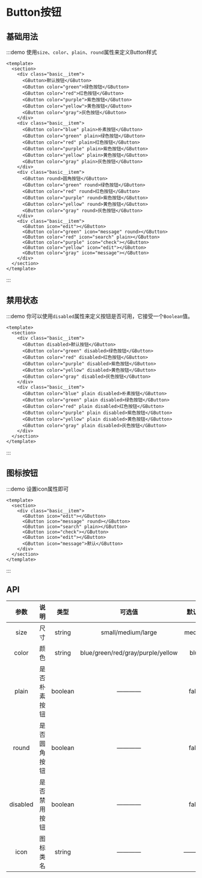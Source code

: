 # Button按钮

## 基础用法
:::demo 使用`size`、`color`、`plain`、`round`属性来定义Button样式
```vue
<template>
  <section>
    <div class="basic__item">
      <GButton>默认按钮</GButton>
      <GButton color="green">绿色按钮</GButton>
      <GButton color="red">红色按钮</GButton>
      <GButton color="purple">紫色按钮</GButton>
      <GButton color="yellow">黄色按钮</GButton>
      <GButton color="gray">灰色按钮</GButton>
    </div>
    <div class="basic__item">
      <GButton color="blue" plain>朴素按钮</GButton>
      <GButton color="green" plain>绿色按钮</GButton>
      <GButton color="red" plain>红色按钮</GButton>
      <GButton color="purple" plain>紫色按钮</GButton>
      <GButton color="yellow" plain>黄色按钮</GButton>
      <GButton color="gray" plain>灰色按钮</GButton>
    </div>
    <div class="basic__item">
      <GButton round>圆角按钮</GButton>
      <GButton color="green" round>绿色按钮</GButton>
      <GButton color="red" round>红色按钮</GButton>
      <GButton color="purple" round>紫色按钮</GButton>
      <GButton color="yellow" round>黄色按钮</GButton>
      <GButton color="gray" round>灰色按钮</GButton>
    </div>
    <div class="basic__item">
      <GButton icon="edit"></GButton>
      <GButton color="green" icon="message" round></GButton>
      <GButton color="red" icon="search" plain></GButton>
      <GButton color="purple" icon="check"></GButton>
      <GButton color="yellow" icon="edit"></GButton>
      <GButton color="gray" icon="message"></GButton>
    </div>
  </section>
</template>
```
:::

## 禁用状态
:::demo 你可以使用`disabled`属性来定义按钮是否可用，它接受一个`Boolean`值。
```vue
<template>
  <section>
    <div class="basic__item">
      <GButton disabled>默认按钮</GButton>
      <GButton color="green" disabled>绿色按钮</GButton>
      <GButton color="red" disabled>红色按钮</GButton>
      <GButton color="purple" disabled>紫色按钮</GButton>
      <GButton color="yellow" disabled>黄色按钮</GButton>
      <GButton color="gray" disabled>灰色按钮</GButton>
    </div>
    <div class="basic__item">
      <GButton color="blue" plain disabled>朴素按钮</GButton>
      <GButton color="green" plain disabled>绿色按钮</GButton>
      <GButton color="red" plain disabled>红色按钮</GButton>
      <GButton color="purple" plain disabled>紫色按钮</GButton>
      <GButton color="yellow" plain disabled>黄色按钮</GButton>
      <GButton color="gray" plain disabled>灰色按钮</GButton>
    </div>
  </section>
</template>
```
:::

## 图标按钮
:::demo 设置icon属性即可
```vue
<template>
  <section>
    <div class="basic__item">
      <GButton icon="edit"></GButton>
      <GButton icon="message" round></GButton>
      <GButton icon="search" plain></GButton>
      <GButton icon="check"></GButton>
      <GButton icon="edit"></GButton>
      <GButton icon="message">默认</GButton>
    </div>
  </section>
</template>
```
:::

## API
| 参数 | 说明 | 类型 | 可选值 | 默认值 |
|:----:|:----:|:----:|:----:|:----:|
| size | 尺寸 | string | small/medium/large | medium |
| color | 颜色 | string | blue/green/red/gray/purple/yellow | blue |
| plain | 是否朴素按钮 | boolean | ———— | false |
| round | 是否圆角按钮 | boolean | ———— | false |
| disabled | 是否禁用按钮 | boolean | ———— | false |
| icon | 图标类名 | string | ———— | ———— |

<style>
.basic__item:nth-child(n + 2) {
  margin-top: 16px;
}

.basic__item button {
  margin: 0 5px;
}
</style>